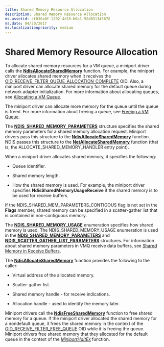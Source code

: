 ```yaml
---
title: Shared Memory Resource Allocation
description: Shared Memory Resource Allocation
ms.assetid: cf030a0f-1202-4d10-b9a1-58d031345678
ms.date: 04/20/2017
ms.localizationpriority: medium
---
```


# Shared Memory Resource Allocation





To allocate shared memory resources for a VM queue, a miniport driver calls the [**NdisAllocateSharedMemory**](https://msdn.microsoft.com/library/windows/hardware/ff561616) function. For example, the miniport driver allocates shared memory when it receives the [OID\_RECEIVE\_FILTER\_QUEUE\_ALLOCATION\_COMPLETE](https://msdn.microsoft.com/library/windows/hardware/ff569793) OID. Also, a miniport driver can allocate shared memory for the default queue during network adapter initialization. For more information about allocating queues, see [Allocating a VM Queue](allocating-a-vm-queue.md).

The miniport driver can allocate more memory for the queue until the queue is freed. For more information about freeing a queue, see [Freeing a VM Queue](freeing-a-vm-queue.md).

The [**NDIS\_SHARED\_MEMORY\_PARAMETERS**](https://msdn.microsoft.com/library/windows/hardware/ff567303) structure specifies the shared memory parameters for a shared memory allocation request. Miniport drivers pass this structure to the [**NdisAllocateSharedMemory**](https://msdn.microsoft.com/library/windows/hardware/ff561616) function. NDIS passes this structure to the [**NetAllocateSharedMemory**](https://msdn.microsoft.com/library/windows/hardware/ff568327) function (that is, the ALLOCATE\_SHARED\_MEMORY\_HANDLER entry point).

When a miniport driver allocates shared memory, it specifies the following:

-   Queue identifier.

-   Shared memory length.

-   How the shared memory is used. For example, the miniport driver specifies **NdisSharedMemoryUsageReceive** if the shared memory is to be used for receive buffers.

If the NDIS\_SHARED\_MEM\_PARAMETERS\_CONTIGOUS flag is not set in the **Flags** member, shared memory can be specified in a scatter-gather list that is contained in non-contiguous memory.

The [**NDIS\_SHARED\_MEMORY\_USAGE**](https://msdn.microsoft.com/library/windows/hardware/ff567309) enumeration specifies how shared memory is used. The NDIS\_SHARED\_MEMORY\_USAGE enumeration is used in the [**NDIS\_SHARED\_MEMORY\_PARAMETERS**](https://msdn.microsoft.com/library/windows/hardware/ff567303) and [**NDIS\_SCATTER\_GATHER\_LIST\_PARAMETERS**](https://msdn.microsoft.com/library/windows/hardware/ff567292) structures. For information about shared memory parameters in VMQ receive data buffers, see [Shared Memory in Receive Buffers](shared-memory-in-receive-buffers.md).

The [**NdisAllocateSharedMemory**](https://msdn.microsoft.com/library/windows/hardware/ff561616) function provides the following to the caller:

-   Virtual address of the allocated memory.

-   Scatter-gather list.

-   Shared memory handle - for receive indications.

-   Allocation handle - used to identify the memory later.

Miniport drivers call the [**NdisFreeSharedMemory**](https://msdn.microsoft.com/library/windows/hardware/ff562601) function to free shared memory for a queue. If the miniport driver allocated the shared memory for a nondefault queue, it frees the shared memory in the context of the [OID\_RECEIVE\_FILTER\_FREE\_QUEUE](https://msdn.microsoft.com/library/windows/hardware/ff569789) OID while it is freeing the queue. Miniport drivers free shared memory that they allocated for the default queue in the context of the [*MiniportHaltEx*](https://msdn.microsoft.com/library/windows/hardware/ff559388) function.

 

 





